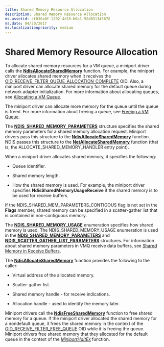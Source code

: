 ```yaml
---
title: Shared Memory Resource Allocation
description: Shared Memory Resource Allocation
ms.assetid: cf030a0f-1202-4d10-b9a1-58d031345678
ms.date: 04/20/2017
ms.localizationpriority: medium
---
```


# Shared Memory Resource Allocation





To allocate shared memory resources for a VM queue, a miniport driver calls the [**NdisAllocateSharedMemory**](https://msdn.microsoft.com/library/windows/hardware/ff561616) function. For example, the miniport driver allocates shared memory when it receives the [OID\_RECEIVE\_FILTER\_QUEUE\_ALLOCATION\_COMPLETE](https://msdn.microsoft.com/library/windows/hardware/ff569793) OID. Also, a miniport driver can allocate shared memory for the default queue during network adapter initialization. For more information about allocating queues, see [Allocating a VM Queue](allocating-a-vm-queue.md).

The miniport driver can allocate more memory for the queue until the queue is freed. For more information about freeing a queue, see [Freeing a VM Queue](freeing-a-vm-queue.md).

The [**NDIS\_SHARED\_MEMORY\_PARAMETERS**](https://msdn.microsoft.com/library/windows/hardware/ff567303) structure specifies the shared memory parameters for a shared memory allocation request. Miniport drivers pass this structure to the [**NdisAllocateSharedMemory**](https://msdn.microsoft.com/library/windows/hardware/ff561616) function. NDIS passes this structure to the [**NetAllocateSharedMemory**](https://msdn.microsoft.com/library/windows/hardware/ff568327) function (that is, the ALLOCATE\_SHARED\_MEMORY\_HANDLER entry point).

When a miniport driver allocates shared memory, it specifies the following:

-   Queue identifier.

-   Shared memory length.

-   How the shared memory is used. For example, the miniport driver specifies **NdisSharedMemoryUsageReceive** if the shared memory is to be used for receive buffers.

If the NDIS\_SHARED\_MEM\_PARAMETERS\_CONTIGOUS flag is not set in the **Flags** member, shared memory can be specified in a scatter-gather list that is contained in non-contiguous memory.

The [**NDIS\_SHARED\_MEMORY\_USAGE**](https://msdn.microsoft.com/library/windows/hardware/ff567309) enumeration specifies how shared memory is used. The NDIS\_SHARED\_MEMORY\_USAGE enumeration is used in the [**NDIS\_SHARED\_MEMORY\_PARAMETERS**](https://msdn.microsoft.com/library/windows/hardware/ff567303) and [**NDIS\_SCATTER\_GATHER\_LIST\_PARAMETERS**](https://msdn.microsoft.com/library/windows/hardware/ff567292) structures. For information about shared memory parameters in VMQ receive data buffers, see [Shared Memory in Receive Buffers](shared-memory-in-receive-buffers.md).

The [**NdisAllocateSharedMemory**](https://msdn.microsoft.com/library/windows/hardware/ff561616) function provides the following to the caller:

-   Virtual address of the allocated memory.

-   Scatter-gather list.

-   Shared memory handle - for receive indications.

-   Allocation handle - used to identify the memory later.

Miniport drivers call the [**NdisFreeSharedMemory**](https://msdn.microsoft.com/library/windows/hardware/ff562601) function to free shared memory for a queue. If the miniport driver allocated the shared memory for a nondefault queue, it frees the shared memory in the context of the [OID\_RECEIVE\_FILTER\_FREE\_QUEUE](https://msdn.microsoft.com/library/windows/hardware/ff569789) OID while it is freeing the queue. Miniport drivers free shared memory that they allocated for the default queue in the context of the [*MiniportHaltEx*](https://msdn.microsoft.com/library/windows/hardware/ff559388) function.

 

 





